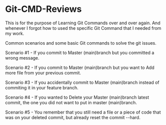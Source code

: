 # Git-CMD-Reviews

This is for the purpose of Learning Git Commands over and over again.
And whenever I forgot how to used the specific Git Command that I needed from my work.

Common scenarios and some basic Git commands to solve the git issues.

Scenario #1 - If you commit to Master (main)branch but you committed a wrong message.

Scenario #2 - If you commit to Master (main)branch but you want to Add more file from your previous commit.

Scenario #3 - If you accidentally commit to Master (main)branch instead of commiting it in your feature branch.

Scenario #4 - If you wanted to Delete your Master (main)branch latest commit, the one you did not want to put in master (main)branch.

Scenario #5 - You remember that you still need a file or a piece of code that was on your deleted commit, but already reset the commit --hard.
